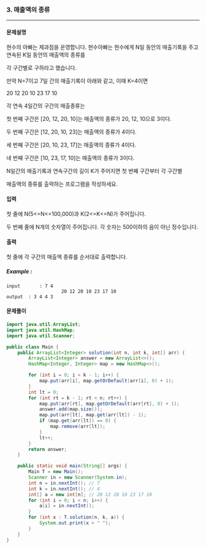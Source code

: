 ### 3. 매출액의 종류

---

#### 문제설명

현수의 아빠는 제과점을 운영합니다. 현수아빠는 현수에게 N일 동안의 매출기록을 주고 연속된 K일 동안의 매출액의 종류를

각 구간별로 구하라고 했습니다.

만약 N=7이고 7일 간의 매출기록이 아래와 같고, 이때 K=4이면

20 12 20 10 23 17 10

각 연속 4일간의 구간의 매출종류는

첫 번째 구간은 [20, 12, 20, 10]는 매출액의 종류가 20, 12, 10으로 3이다.

두 번째 구간은 [12, 20, 10, 23]는 매출액의 종류가 4이다.

세 번째 구간은 [20, 10, 23, 17]는 매출액의 종류가 4이다.

네 번째 구간은 [10, 23, 17, 10]는 매출액의 종류가 3이다.

N일간의 매출기록과 연속구간의 길이 K가 주어지면 첫 번째 구간부터 각 구간별

매출액의 종류를 출력하는 프로그램을 작성하세요.

#### 입력

첫 줄에 N(5<=N<=100,000)과 K(2<=K<=N)가 주어집니다.

두 번째 줄에 N개의 숫자열이 주어집니다. 각 숫자는 500이하의 음이 아닌 정수입니다.

#### 출력

첫 줄에 각 구간의 매출액 종류를 순서대로 출력합니다.

##### Example :

```
input		: 7 4
					20 12 20 10 23 17 10
output	: 3 4 4 3
```

#### 문제풀이

```java
import java.util.ArrayList;
import java.util.HashMap;
import java.util.Scanner;

public class Main {
    public ArrayList<Integer> solution(int n, int k, int[] arr) {
        ArrayList<Integer> answer = new ArrayList<>();
        HashMap<Integer, Integer> map = new HashMap<>();

        for (int i = 0; i < k - 1; i++) {
            map.put(arr[i], map.getOrDefault(arr[i], 0) + 1);
        }
        int lt = 0;
        for (int rt = k - 1; rt < n; rt++) {
            map.put(arr[rt], map.getOrDefault(arr[rt], 0) + 1);
            answer.add(map.size());
            map.put(arr[lt], map.get(arr[lt]) - 1);
            if (map.get(arr[lt]) == 0) {
                map.remove(arr[lt]);
            }
            lt++;
        }
        return answer;
    }

    public static void main(String[] args) {
        Main T = new Main();
        Scanner in = new Scanner(System.in);
        int n = in.nextInt(); // 7
        int k = in.nextInt(); // 4
        int[] a = new int[n]; // 20 12 20 10 23 17 10
        for (int i = 0; i < n; i++) {
            a[i] = in.nextInt();
        }
        for (int x : T.solution(n, k, a)) {
            System.out.print(x + " ");
        }
    }
}

```

